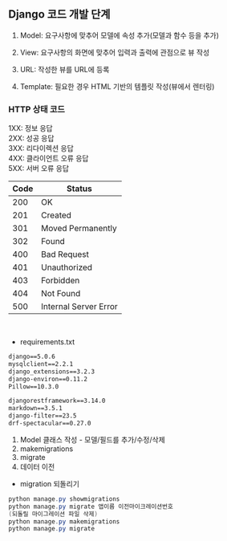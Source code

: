 ## Django 코드 개발 단계

1. Model: 요구사항에 맞추어 모델에 속성 추가(모델과 함수 등을 추가)

2. View: 요구사항의 화면에 맞추어 입력과 출력에 관점으로 뷰 작성

3. URL: 작성한 뷰를 URL에 등록

4. Template: 필요한 경우 HTML 기반의 템플릿 작성(뷰에서 렌터링)

### HTTP 상태 코드
1XX: 정보 응답
<br/>
2XX: 성공 응답
<br/>
3XX: 리다이렉션 응답
<br/>
4XX: 클라이언트 오류 응답
<br/>
5XX: 서버 오류 응답
<br/>

| Code | Status                |
|------|-----------------------|
| 200  | OK                    |
| 201  | Created               |
| 301  | Moved Permanently     |
| 302  | Found                 | 
| 400  | Bad Request           |
| 401  | Unauthorized          |
| 403  | Forbidden             |   
| 404  | Not Found             |    
| 500  | Internal Server Error |

<br/>

- requirements.txt
```text:requirements.txt
django==5.0.6
mysqlclient==2.2.1
django_extensions==3.2.3
django-environ==0.11.2
Pillow==10.3.0

djangorestframework==3.14.0
markdown==3.5.1
django-filter==23.5
drf-spectacular==0.27.0
```

1. Model 클래스 작성 - 모델/필드를 추가/수정/삭제
2. makemigrations
3. migrate
4. 데이터 이전

- migration 되돌리기
```powershell
python manage.py showmigrations
python manage.py migrate 앱이름 이전마이크레이션번호
(되돌릴 마이그레이션 파일 삭제)
python manage.py makemigrations
python manage.py migrate
```